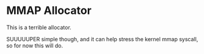 
# MMAP Allocator

This is a terrible allocator.

SUUUUUPER simple though, and it can help stress the kernel
mmap syscall, so for now this will do.

